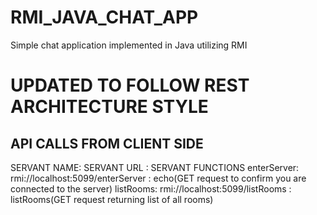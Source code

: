 # RMI_JAVA_CHAT_APP
Simple chat application implemented in Java utilizing RMI

# UPDATED TO FOLLOW REST ARCHITECTURE STYLE


## API CALLS FROM CLIENT SIDE

SERVANT NAME: SERVANT URL : SERVANT FUNCTIONS
enterServer: rmi://localhost:5099/enterServer : echo(GET request to confirm you are connected to the server)
listRooms: rmi://localhost:5099/listRooms : listRooms(GET request returning list of all rooms)
